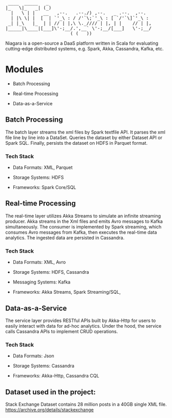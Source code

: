 <pre>
 ____  _____   _
|_   \|_   _| (_)
  |   \ | |   __   ,--.   .--./) ,--.   _ .--.  ,--.
  | |\ \| |  [  | `'_\ : / /'`\;`'_\ : [ `/'`\]`'_\ :
 _| |_\   |_  | | // | |,\ \._//// | |, | |    // | |,
|_____|\____|[___]\'-;__/.',__` \'-;__/[___]   \'-;__/
                        ( ( __))
</pre>

Niagara is a open-source a DaaS platform written in Scala for evaluating cutting-edge
distributed systems, e.g. Spark, Akka, Cassandra, Kafka, etc.

# Modules

* Batch Processing

* Real-time Processing

* Data-as-a-Service

## Batch Processing

The batch layer streams the xml files by Spark textfile API.
It parses the xml file line by line into a DataSet.
Queries the dataset by either Dataset API or Spark SQL.
Finally, persists the dataset on HDFS in Parquet format.

### Tech Stack

* Data Formats: XML, Parquet

* Storage Systems: HDFS

* Frameworks: Spark Core/SQL

## Real-time Processing

The real-time layer utilizes Akka Streams to simulate an infinite streaming producer.
Akka streams in the Xml files and emits Avro messages to Kafka simultaneously.
The consumer is implemented by Spark streaming, which consumes Avro messages from Kafka,
then executes the real-time data analytics.
The ingested data are persisted in Cassandra.

### Tech Stack

* Data Formats: XML, Avro

* Storage Systems: HDFS, Cassandra

* Messaging Systems: Kafka

* Frameworks: Akka Streams, Spark Streaming/SQL,

## Data-as-a-Service

The service layer provides RESTful APIs built by Akka-Http for users to easily interact with data for ad-hoc analytics.
Under the hood, the service calls Cassandra APIs to implement CRUD operations.

### Tech Stack

* Data Formats: Json

* Storage Systems: Cassandra

* Frameworks: Akka-Http, Cassandra CQL


## Dataset used in the project:

Stack Exchange Dataset contains 28 million posts in a 40GB single XML file.
https://archive.org/details/stackexchange